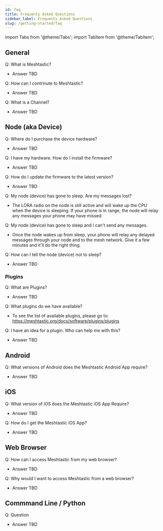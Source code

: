 ```yaml
---
id: faq
title: Frequenty Asked Questions
sidebar_label: Frequenty Asked Questions
slug: /getting-started/faq
---
```

import Tabs from '@theme/Tabs';
import TabItem from '@theme/TabItem';

<!-- 

**** FAQ Contributors, README ***
*
*   Best Practices for the FAQ:
*
*   - Keep the answers Non-Technical. The FAQ should be targeted to non-geeks.
*   - This FAQ is not the authoritative document. Provide a short answer and a link to learn more.
*
****

-->

## General

Q: What is Meshtastic?
* Answer TBD

Q: How can I contrinute to Meshtastic?
* Answer TBD

Q: What is a Channel?
* Answer TBD

## Node (aka Device)

Q: Where do I purchase the device hardware?
* Answer TBD

Q: I have my hardware. How do I install the firmware?
* Answer TBD

Q: How do I update the firmware to the latest version?
* Answer TBD

Q: My node (device) has gone to sleep. Are my messages lost?
* The LORA radio on the node is still active and will wake up the CPU when the device is sleeping. If your phone is in range, the node will relay any messages your phone may have missed.

Q: My node (device) has gone to sleep and I can't send any messages.
* Once the node wakes up from sleep, your phone will relay any delayed messages through your node and to the mesh network. Give it a few minutes and it'll do the right thing.

Q: How can I tell the node (device) not to sleep?
* Answer TBD



### Plugins

Q: What are Plugins?
* Answer TBD

Q: What plugins do we have available?
* To see the list of available plugins, please go to: https://meshtastic.org/docs/software/plugins/plugins

Q: I have an idea for a plugin. Who can help me with this?
* Answer TBD

## Android

Q: What versions of Android does the Meshtastic Android App require?
* Answer TBD

## iOS

Q: What version of iOS does the Meshtastic iOS App Require?
* Answer TBD

Q: How do I get the Meshtastic iOS App?
* Answer TBD

## Web Browser

Q: How can I access Meshtastic from my web browser?
* Answer TBD

Q: Why would I want to access Meshtastic from a web browser?
* Answer TBD

## Commmand Line / Python

Q: Question
* Answer TBD
